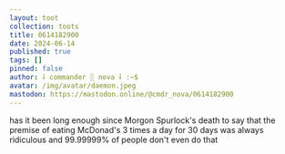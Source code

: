 ```yaml
---
layout: toot
collection: toots
title: 0614182900
date: 2024-06-14
published: true
tags: []
pinned: false
author: ⸸ commander ░ nova ⸸ :~$
avatar: /img/avatar/daemon.jpeg
mastodon: https://mastodon.online/@cmdr_nova/0614182900
---
```


has it been long enough since Morgon Spurlock's death to say that the premise of eating McDonad's 3 times a day for 30 days was always ridiculous and 99.99999% of people don't even do that
